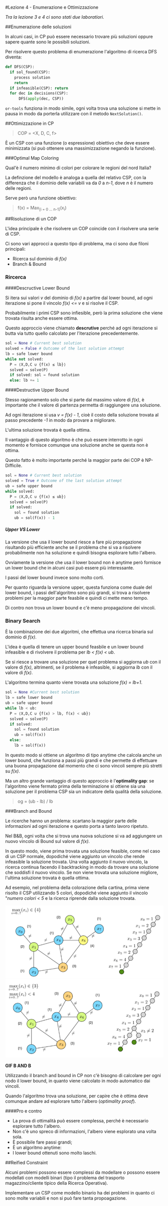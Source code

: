 #Lezione 4 - Enumerazione e Ottimizzazione

*Tra la lezione 3 e 4 ci sono stati due laboratiori.*

##Enumerazione delle soluzioni

In alcuni casi, in CP può essere necessario trovare più soluzioni oppure sapere quante sono le possibili soluzioni.

Per risolvere questo problema di enumerazione l'algoritmo di ricerca DFS diventa:

```python
def DFS(CSP):
  if sol_found(CSP):
    process solution
    return
  if infeasible(CSP): return
  for dec in decisions(CSP):
      DFS(apply(dec, CSP))
```

`or-tools` funziona in modo simile, ogni volta trova una soluzione si mette in pausa in modo da porterla utilizzare con il metodo `NextSolution()`.

##Ottimizzazione in CP

> COP = \<X, D, C, f\>

È un CSP con una funzione (o espressione) obiettivo che deve essere minimizzata (si può ottenere una massimizzazione negando la funzione).

###Optimal Map Coloring

Qual'è il numero minimo di colori per colorare le regioni del nord Italia?

La definzione del modello è analoga a quella del relativo CSP, con la differenza che il dominio delle variabili va da *0* a *n-1*, dove *n* è il numero delle regioni.

Serve però una funzione obiettivo:

> f(x) = Max<sub>[i = 0 ... n-1]</sub>(x<sub>i</sub>)

##Risoluzione di un COP

L'idea principale è che risolvere un COP coincide con il risolvere una serie di CSP.

Ci sono vari approcci a questo tipo di problema, ma ci sono due filoni principali:

- Ricerca sul dominio di *f(x)*
- Branch & Bound

### Rircerca

####Descructive Lower Bound

Si itera sui valori *v* del dominio di *f(x)* a partire dal lower bound, ad ogni iterazione si pone il vincolo *f(x) <= v* e si risolve il CSP.

Probabilmente i primi CSP sono infiesible, però la prima soluzione che viene trovata risulta anche essere ottima.

Questo approccio viene chiamato **descrutive** perché ad ogni iterazione si butta via tutto quello calcolato per l'iterazione precedentemente.

```python
sol = None # Current best solution
solved = False # Outcome of the last solution attempt
lb = safe lower bound
while not solved:
  P = ⟨X,D,C ∪ {f(x) ≤ lb}⟩
  solved = solve(P)
  if solved: sol = found solution
  else: lb += 1
```

####Destructive Upper Bound

Stesso ragionamento solo che si parte dal massimo valore di *f(x)*, è importante che il valore di partenza permetta di raggiungere una soluzione.

Ad ogni iterazione si usa *v = f(x) - 1*, cioè il costo della soluzione trovata al passo precedente *-1* in modo da provare a migliorare.

L'ultima soluzione trovata è quella ottima.

Il vantaggio di questo algoritmo è che può essere interrotto in ogni momento e fornisce comunque una soluzione anche se questa non è ottima.

Questo fatto è molto importante perché la maggior parte dei COP è NP-Difficile.

```python
sol = None # Current best solution
solved = True # Outcome of the last solution attempt
ub = safe upper bound
while solved:
  P = ⟨X,D,C ∪ {f(x) ≤ ub}⟩
  solved = solve(P)
  if solved:
    sol = found solution
    ub = sol(f(x)) - 1
```

##### Upper VS Lower

La versione che usa il lower bound riesce a fare più propagazione risultando più efficiente anche se il problema che si va a risolvere probabilmente non ha soluzione e quindi bisogna esplorare tutto l'albero.

Ovviamente la versione che usa il lower bound non è anytime però fornisce un lower bound che in alcuni casi può essere più interessante.

I passi del lower bound invece sono molto corti.

Per quanto riguarda la versione upper, questa funziona come duale del lower bound, i passi dell'algoritmo sono più grandi, si trova a risolvere problemi per la maggior parte feasbile e quindi ci mette meno tempo.

Di contro non trova un lower bound e c'è meno propagazione dei vincoli.

### Binary Search

È la combinazione dei due algoritmi, che effettua una ricerca binaria sul dominio di *f(x)*.

L'idea è quella di tenere un upper bound feasbile e un lower bound infeasible e di rivolvere il problema per *lb < f(x) < ub*.

Se si riesce a trovare una soluzione per quel problema si aggiorna *ub* con il valore di *f(x)*, altrimenti, se il problema è infeasible, si aggiorna *lb* con il valore di *f(x)*.

L'algoritmo termina quanto viene trovata una soluzione *f(x) = lb+1*.

```python
sol = None #Current best solution
lb = safe lower bound
ub = safe upper bound
while lb < ub:
  P = ⟨X,D,C ∪ {f(x) > lb, f(x) < ub}⟩
  solved = solve(P)
  if solved:
    sol = found solution
    ub = sol(f(x))
  else:
    lb = sol(f(x))
```

In questo modo si ottiene un algoritmo di tipo anytime che calcola anche un lower bound, che funziona a passi più grandi e che permette di effettuare una buona propagazione dal momento che ci sono vincoli sempre più stretti su *f(x)*.

Ma un altro grande vantaggio di questo approccio è l'**optimality gap**: se l'algoritmo viene fermato prima della terminazione si ottiene sia una soluzione per il problema CSP sia un indicatore della qualità della soluzione.

> og = (ub - lb) / lb

###Branch and Bound

Le ricerche hanno un problema: scartano la maggior parte delle informazioni ad ogni iterazione e questo porta a tanto lavoro ripetuto.

Nel B&B, ogni volta che si trova una nuova soluzione si va ad aggiungere un nuovo vincolo di Bound sul valore di *f(x)*.

In questo modo, viene prima trovata una soluzione feasible, come nel caso di un CSP normale, dopodiché viene aggiunto un vincolo che rende infeasible la soluzione trovata.
Una volta aggiunto il nuovo vincolo, la ricerca continua facendo il backtracking in modo da trovare una soluzione che soddisfi il nuovo vincolo. Se non viene trovata una soluzione migliore, l'ultima soluzione trovata è quella ottima.

Ad esempio, nel problema della colorazione della cartina, prima viene risolto il CSP utilizzando 5 colori, dopodiché viene aggiunto il vincolo "*numero colori < 5* e la ricerca riprende dalla soluzione trovata.

![](./immagini/l4-bb1.png)
![](./immagini/l4-bb2.png)

**GIF B AND B**

Utilizzando il branch and bound in CP non c'è bisogno di calcolare per ogni nodo il lower bound, in quanto viene calcolato in modo automatico dai vincoli.

Quando l'algoritmo trova una soluzione, per capire che è ottima deve comunque andare ad esplorare tutto l'albero (*optimality proof*).

####Pro e contro

- La prova di ottimalità può essere complessa, perché è necessario esplorare tutto l'albero.
- Non c'è uno spreco di informazioni, l'albero viene esplorato una volta sola.
- È possibile fare passi grandi;
- È un algoritmo anytime:
- I lower bound ottenuti sono molto laschi.


##Reified Constraint

Alcuni problemi possono essere complessi da modellare o possono essere modellati con modelli binari (tipo il problema del trasporto magazzino/cliente tipico della Ricerca Operativa).

Implementare un CSP come modello binario ha dei problemi in quanto ci sono molte variabili e non si può fare tanta propoagazione.


